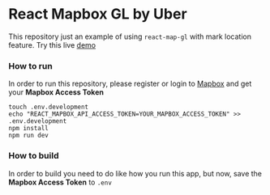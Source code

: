 # React Mapbox GL by Uber
This repository just an example of using ```react-map-gl``` with mark location feature.
Try this live [demo](https://f-react-map-gl.herokuapp.com/)

### How to run

In order to run this repository, please register or login to [Mapbox](https://www.mapbox.com/) and get your **Mapbox Access Token**
```
touch .env.development
echo "REACT_MAPBOX_API_ACCESS_TOKEN=YOUR_MAPBOX_ACCESS_TOKEN" >> .env.development
npm install
npm run dev
```

### How to build
In order to build you need to do like how you run this app, but now, save the **Mapbox Access Token** to ```.env```
